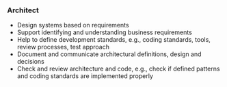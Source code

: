 ### Architect
* Design systems based on requirements
* Support identifying and understanding business requirements
* Help to define development standards, e.g., coding standards, tools, review processes, test approach
* Document and communicate architectural definitions, design and decisions
* Check and review architecture and code, e.g., check if defined patterns and coding standards are implemented properly
